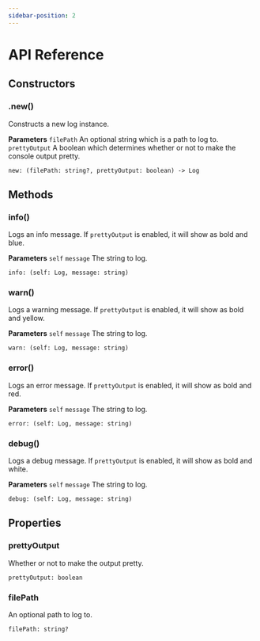 ```yaml
---
sidebar-position: 2
---
```


# API Reference

## Constructors

### .new()

Constructs a new log instance.

**Parameters**
``filePath`` An optional string which is a path to log to.
``prettyOutput`` A boolean which determines whether or not to make the console output pretty.

```luau
new: (filePath: string?, prettyOutput: boolean) -> Log
```

## Methods

### info()

Logs an info message. If ``prettyOutput`` is enabled, it will show as bold and blue.

**Parameters**
``self``
``message`` The string to log.

```luau
info: (self: Log, message: string)
```

### warn()

Logs a warning message. If ``prettyOutput`` is enabled, it will show as bold and yellow.

**Parameters**
``self``
``message`` The string to log.

```luau
warn: (self: Log, message: string)
```

### error()

Logs an error message. If ``prettyOutput`` is enabled, it will show as bold and red.

**Parameters**
``self``
``message`` The string to log.

```luau
error: (self: Log, message: string)
```

### debug()

Logs a debug message. If ``prettyOutput`` is enabled, it will show as bold and white.

**Parameters**
``self``
``message`` The string to log.

```luau
debug: (self: Log, message: string)
```

## Properties

### prettyOutput

Whether or not to make the output pretty.

```luau
prettyOutput: boolean
```

### filePath

An optional path to log to.

```luau
filePath: string?
```
